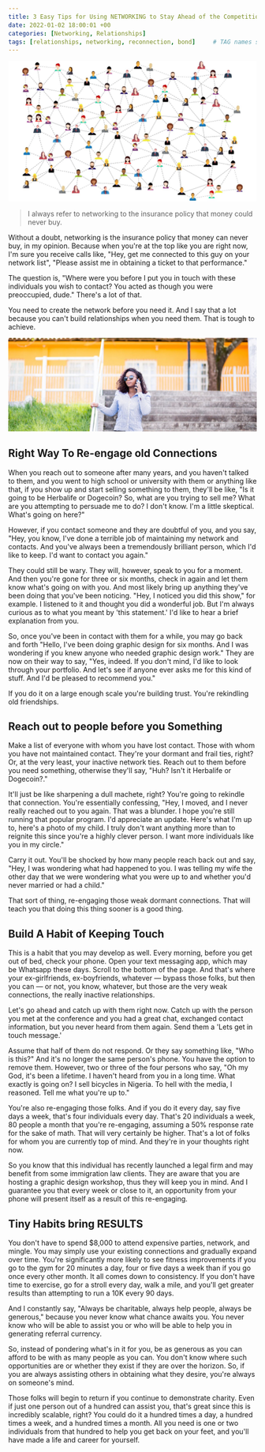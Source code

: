 ```yaml
---
title: 3 Easy Tips for Using NETWORKING to Stay Ahead of the Competition
date: 2022-01-02 18:00:01 +00
categories: [Networking, Relationships]
tags: [relationships, networking, reconnection, bond]     # TAG names should always be lowercase
---
```


![people-network](/assets/img/people-network.jpg)

> I always refer to networking to the insurance policy that money could never buy.

Without a doubt, networking is the insurance policy that money can never buy, in my opinion. Because when you're at the top like you are right now, I'm sure you receive calls like, "Hey, get me connected to this guy on your network list", "Please assist me in obtaining a ticket to that performance."

The question is, "Where were you before I put you in touch with these individuals you wish to contact? You acted as though you were preoccupied, dude." There's a lot of that. 

You need to create the network before you need it. And I say that a lot because you can't build relationships when you need them. That is tough to achieve.

![contact-someone](/assets/img/contact-someone.jpg)

## Right Way To Re-engage old Connections

When you reach out to someone after many years, and you haven't talked to them, and you went to high school or university with them or anything like that, if you show up and start selling something to them, they'll be like, "Is it going to be Herbalife or Dogecoin? So, what are you trying to sell me? What are you attempting to persuade me to do? I don't know. I'm a little skeptical. What's going on here?"

However, if you contact someone and they are doubtful of you, and you say, "Hey, you know, I've done a terrible job of maintaining my network and contacts. And you've always been a tremendously brilliant person, which I'd like to keep. I'd want to contact you again." 

They could still be wary. They will, however, speak to you for a moment. And then you're gone for three or six months, check in again and let them know what's going on with you. And most likely bring up anything they've been doing that you've been noticing. "Hey, I noticed you did this show," for example. I listened to it and thought you did a wonderful job. But I'm always curious as to what you meant by 'this statement.' I'd like to hear a brief explanation from you.

So, once you've been in contact with them for a while, you may go back and forth "Hello, I've been doing graphic design for six months. And I was wondering if you knew anyone who needed graphic design work." They are now on their way to say, "Yes, indeed. If you don't mind, I'd like to look through your portfolio. And let's see if anyone ever asks me for this kind of stuff. And I'd be pleased to recommend you."

If you do it on a large enough scale you're building trust. You're rekindling old friendships.

## Reach out to people before you Something

Make a list of everyone with whom you have lost contact. Those with whom you have not maintained contact. They're your dormant and frail ties, right? Or, at the very least, your inactive network ties. Reach out to them before you need something, otherwise they'll say, "Huh? Isn't it Herbalife or Dogecoin?."

It'll just be like sharpening a dull machete, right? You're going to rekindle that connection. You're essentially confessing, "Hey, I moved, and I never really reached out to you again. That was a blunder. I hope you're still running that popular program. I'd appreciate an update. Here's what I'm up to, here's a photo of my child. I truly don't want anything more than to reignite this since you're a highly clever person. I want more individuals like you in my circle."

Carry it out. You'll be shocked by how many people reach back out and say, "Hey, I was wondering what had happened to you. I was telling my wife the other day that we were wondering what you were up to and whether you'd never married or had a child."

That sort of thing, re-engaging those weak dormant connections. That will teach you that doing this thing sooner is a good thing.

## Build A Habit of Keeping Touch

This is a habit that you may develop as well. Every morning, before you get out of bed, check your phone. Open your text messaging app, which may be Whatsapp these days. Scroll to the bottom of the page. And that's where your ex-girlfriends, ex-boyfriends, whatever — bypass those folks, but then you can — or not, you know, whatever, but those are the very weak connections, the really inactive relationships.

Let's go ahead and catch up with them right now. Catch up with the person you met at the conference and you had a great chat, exchanged contact information, but you never heard from them again. Send them a 'Lets get in touch message.'

Assume that half of them do not respond. Or they say something like, "Who is this?" And it's no longer the same person's phone. You have the option to remove them. However, two or three of the four persons who say, "Oh my God, it's been a lifetime. I haven't heard from you in a long time. What exactly is going on? I sell bicycles in Nigeria. To hell with the media, I reasoned. Tell me what you're up to."

You're also re-engaging those folks. And if you do it every day, say five days a week, that's four individuals every day. That's 20 individuals a week, 80 people a month that you're re-engaging, assuming a 50% response rate for the sake of math. That will very certainly be higher. That's a lot of folks for whom you are currently top of mind. And they're in your thoughts right now.

So you know that this individual has recently launched a legal firm and may benefit from some immigration law clients. They are aware that you are hosting a graphic design workshop, thus they will keep you in mind. And I guarantee you that every week or close to it, an opportunity from your phone will present itself as a result of this re-engaging.

## Tiny Habits bring RESULTS

You don't have to spend $8,000 to attend expensive parties, network, and mingle. You may simply use your existing connections and gradually expand over time. You're significantly more likely to see fitness improvements if you go to the gym for 20 minutes a day, four or five days a week than if you go once every other month. It all comes down to consistency. If you don't have time to exercise, go for a stroll every day, walk a mile, and you'll get greater results than attempting to run a 10K every 90 days.

And I constantly say, "Always be charitable, always help people, always be generous," because you never know what chance awaits you. You never know who will be able to assist you or who will be able to help you in generating referral currency.

So, instead of pondering what's in it for you, be as generous as you can afford to be with as many people as you can. You don't know where such opportunities are or whether they exist if they are over the horizon. So, if you are always assisting others in obtaining what they desire, you're always on someone's mind.

Those folks will begin to return if you continue to demonstrate charity. Even if just one person out of a hundred can assist you, that's great since this is incredibly scalable, right? You could do it a hundred times a day, a hundred times a week, and a hundred times a month. All you need is one or two individuals from that hundred to help you get back on your feet, and you'll have made a life and career for yourself.

